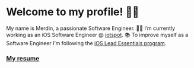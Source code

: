 # Welcome to my profile! 👋🏻 

My name is Merdin, a passionate Software Engineer. 👨‍💻 I’m currently working as an iOS Software Engineer @ [iotspot](http://iotspot.co). 📚 To improve myself as a Software Engineer I’m following the [iOS Lead Essentials program](https://iosacademy.essentialdeveloper.com/p/ios-lead-essentials/).

### [My resume](https://github.com/Merdin/Merdin/blob/master/resume.md)

